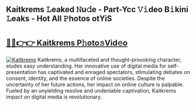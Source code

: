 ## Kaitkrems 𝙻eaked 𝙽u𝚍e - Part-Ycc 𝚅𝚒deo B𝚒kini 𝙻eaks - Hot All 𝙿hotos otYiS

# <h2><a href="http://ld02cjo.urlbe.top/?page=Kaitkrems">🔗🔗👉👉 Kaitkrems P𝚑oto𝚜Vid𝚎o</a></h2>

[![Kaitkrems](https://i.imgur.com/eBuTRDB.gif)](http://ld02cjo.urlbe.top/?page=Kaitkrems)
Kaitkrems, a multifaceted and thought-provoking character, eludes easy understanding. Her innovative use of digital media for self-presentation has captivated and enraged spectators, stimulating debates on consent, identity, and the essence of online societies. Despite the uncertainty of her future actions, her impact on online culture is palpable. Fueled by an unyielding resolve and undeniable captivation, Kaitkrems impact on digital media is revolutionary.

